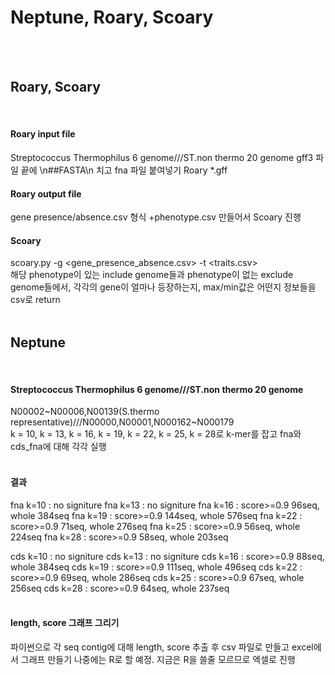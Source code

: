 Neptune, Roary, Scoary
======================   
<br/><br/>

## Roary, Scoary
<br/>

#### Roary input file
Streptococcus Thermophilus 6 genome///ST.non thermo 20 genome
gff3 파일 끝에 \n##FASTA\n 치고 fna 파일 붙여넣기
Roary *.gff
<br/>

#### Roary output file
gene presence/absence.csv 형식
+phenotype.csv 만들어서 Scoary 진행
<br/>

#### Scoary
scoary.py -g <gene_presence_absence.csv> -t <traits.csv>
<br/>
해당 phenotype이 있는 include genome들과 phenotype이 없는 exclude genome들에서,
각각의 gene이 얼마나 등장하는지, max/min값은 어떤지 정보들을 csv로 return
<br/><br/>

## Neptune
<br/>

#### Streptococcus Thermophilus 6 genome///ST.non thermo 20 genome
N00002\~N00006,N00139(S.thermo representative)///N00000,N00001,N000162\~N000179
<br/>
k = 10, k = 13, k = 16, k = 19, k = 22, k = 25, k = 28로 k-mer를 잡고 fna와 cds_fna에 대해 각각 실행
<br/><br/>

#### 결과
fna k=10 : no signiture
fna k=13 : no signiture
fna k=16 : score>=0.9 96seq, whole 384seq
fna k=19 : score>=0.9 144seq, whole 576seq
fna k=22 : score>=0.9 71seq, whole 276seq
fna k=25 : score>=0.9 56seq, whole 224seq
fna k=28 : score>=0.9 58seq, whole 203seq

cds k=10 : no signiture
cds k=13 : no signiture
cds k=16 : score>=0.9 88seq, whole 384seq
cds k=19 : score>=0.9 111seq, whole 496seq
cds k=22 : score>=0.9 69seq, whole 286seq
cds k=25 : score>=0.9 67seq, whole 256seq
cds k=28 : score>=0.9 64seq, whole 237seq
<br/><br/>

#### length, score 그래프 그리기
파이썬으로 각 seq contig에 대해 length, score 추출 후 csv 파일로 만들고 excel에서 그래프 만들기
나중에는 R로 할 예정. 지금은 R을 쓸줄 모르므로 엑셀로 진행
